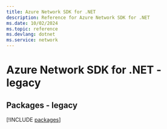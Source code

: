 ```yaml
---
title: Azure Network SDK for .NET
description: Reference for Azure Network SDK for .NET
ms.date: 10/02/2024
ms.topic: reference
ms.devlang: dotnet
ms.service: network
---
```

# Azure Network SDK for .NET - legacy
## Packages - legacy
[!INCLUDE [packages](network-index.md)]